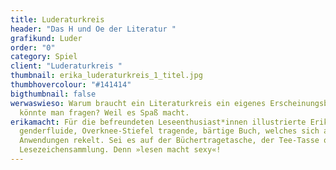 ```yaml
---
title: Luderaturkreis
header: "Das H und Oe der Literatur "
grafikund: Luder
order: "0"
category: Spiel
client: "Luderaturkreis "
thumbnail: erika_luderaturkreis_1_titel.jpg
thumbhovercolour: "#141414"
bigthumbnail: false
werwaswieso: Warum braucht ein Literaturkreis ein eigenes Erscheinungsbild,
  könnte man fragen? Weil es Spaß macht.
erikamacht: Für die befreundeten Leseenthusiast*innen illustrierte Erika das
  genderfluide, Overknee-Stiefel tragende, bärtige Buch, welches sich auf allen
  Anwendungen rekelt. Sei es auf der Büchertragetasche, der Tee-Tasse oder der
  Lesezeichensammlung. Denn »lesen macht sexy«!
---
```

